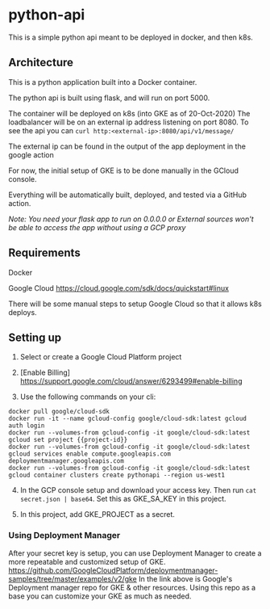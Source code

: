 # python-api
This is a simple python api meant to be deployed in docker, and then k8s.


## Architecture
This is a python application built into a Docker container. 

The python api is built using flask, and will run on port 5000.

The container will be deployed on k8s (into GKE as of 20-Oct-2020)
The loadbalancer will be on an external ip address listening on port 8080. 
To see the api you can `curl http:<external-ip>:8080/api/v1/message/`

The external ip can be found in the output of the app deployment in the google action

For now, the initial setup of GKE is to be done manually in the GCloud console.

Everything will be automatically built, deployed, and tested via a GitHub action.

*Note: You need your flask app to run on 0.0.0.0 or External sources won't be able to access the app without using a GCP proxy*

## Requirements
Docker

Google Cloud https://cloud.google.com/sdk/docs/quickstart#linux

There will be some manual steps to setup Google Cloud so that it allows k8s deploys.


## Setting up

1. Select or create a Google Cloud Platform project

2. [Enable Billing] https://support.google.com/cloud/answer/6293499#enable-billing

3. Use the following commands on your cli:

```
docker pull google/cloud-sdk
docker run -it --name gcloud-config google/cloud-sdk:latest gcloud auth login
docker run --volumes-from gcloud-config -it google/cloud-sdk:latest gcloud set project {{project-id}}
docker run --volumes-from gcloud-config -it google/cloud-sdk:latest gcloud services enable compute.googleapis.com deploymentmanager.googleapis.com
docker run --volumes-from gcloud-config -it google/cloud-sdk:latest gcloud container clusters create pythonapi --region us-west1
```

4. In the GCP console setup and download your access key. Then run ```cat secret.json | base64```. Set this as GKE_SA_KEY in this project.

5. In this project, add GKE_PROJECT as a secret.


### Using Deployment Manager
After your secret key is setup, you can use Deployment Manager to create a more repeatable and customized setup of GKE.
https://github.com/GoogleCloudPlatform/deploymentmanager-samples/tree/master/examples/v2/gke 
In the link above is Google's Deployment manager repo for GKE & other resources. Using this repo as a base you can customize your GKE as much as needed. 

